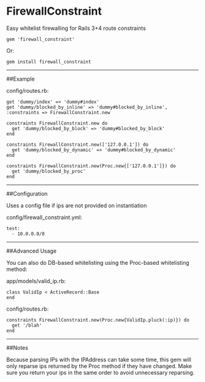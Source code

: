 FirewallConstraint
========

Easy whitelist firewalling for Rails 3+4 route constraints

    gem 'firewall_constraint'

Or:

    gem install firewall_constraint

-----
##Example

config/routes.rb:

    get 'dummy/index' => 'dummy#index'
    get 'dummy/blocked_by_inline' => 'dummy#blocked_by_inline', :constraints => FirewallConstraint.new

    constraints FirewallConstraint.new do
      get 'dummy/blocked_by_block' => 'dummy#blocked_by_block'
    end

    constraints FirewallConstraint.new(['127.0.0.1']) do
      get 'dummy/blocked_by_dynamic' => 'dummy#blocked_by_dynamic'
    end

    constraints FirewallConstraint.new(Proc.new{['127.0.0.1']}) do
      get 'dummy/blocked_by_proc'
    end

----
##Configuration

Uses a config file if ips are not provided on instantiation

config/firewall_constraint.yml:

    test:
      - 10.0.0.0/8

----
##Advanced Usage

You can also do DB-based whitelisting using the Proc-based whitelisting method:

app/models/valid_ip.rb:

    class ValidIp < ActiveRecord::Base
    end

config/routes.rb:

    constraints FirewallConstraint.new(Proc.new{ValidIp.pluck(:ip)}) do
      get '/blah'
    end

----
##Notes

Because parsing IPs with the IPAddress can take some time, this gem will only reparse ips returned by the Proc method if they have changed.  Make sure you return your ips in the same order to avoid unnecessary reparsing.
